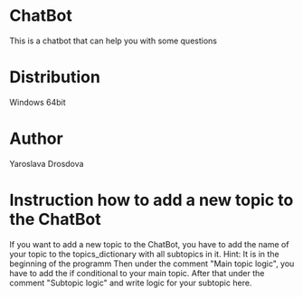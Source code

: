 # ChatBot
This is a chatbot that can help you with some questions


# Distribution
Windows 64bit


# Author
Yaroslava Drosdova


# Instruction how to add a new topic to the ChatBot
If you want to add a new topic to the ChatBot, you have to add the name of your topic to the topics_dictionary with all subtopics in it. 
Hint: It is in the beginning of the programm
Then under the comment "Main topic logic", you have to add the if conditional to your main topic.
After that under the comment "Subtopic logic" and write logic for your subtopic here.
